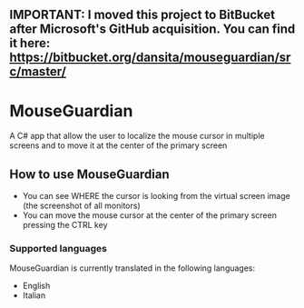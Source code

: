 IMPORTANT:
I moved this project to BitBucket after Microsoft's GitHub acquisition.
You can find it here: https://bitbucket.org/dansita/mouseguardian/src/master/
--------

# MouseGuardian
A C# app that allow the user to localize the mouse cursor in multiple screens and to move it at the center of the primary screen
## How to use MouseGuardian
* You can see WHERE the cursor is looking from the virtual screen image (the screenshot of all monitors)
* You can move the mouse cursor at the center of the primary screen pressing the CTRL key

### Supported languages
MouseGuardian is currently translated in the following languages:
* English
* Italian
